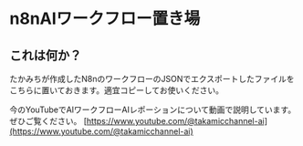# n8nAIワークフロー置き場

## これは何か？
たかみちが作成したN8nのワークフローのJSONでエクスポートしたファイルをこちらに置いておきます。適宜コピーしてお使いください。 

今のYouTubeでAIワークフローAIレポーションについて動画で説明しています。 ぜひご覧ください。 
[https://www.youtube.com/@takamicchannel-ai](https://www.youtube.com/@takamicchannel-ai)